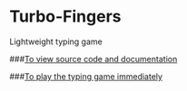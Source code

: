 # Turbo-Fingers
Lightweight typing game

###[To view source code and documentation](https://glitch.com/edit/#!/rightful-spiced-mammal?path=README.md%3A1%3A0) 

###[To play the typing game immediately](https://rightful-spiced-mammal.glitch.me/)

